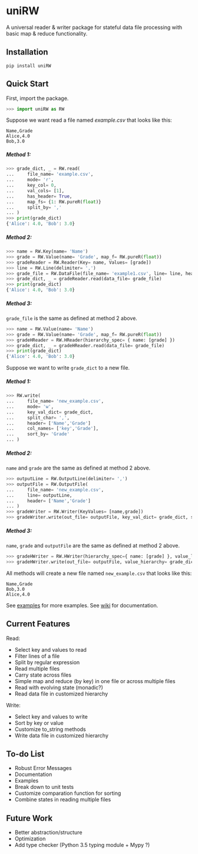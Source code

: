 # uniRW
A universal reader & writer package for stateful data file processing with basic map & reduce functionality.

## Installation
```
pip install uniRW
```

## Quick Start
First, import the package.
```Python
>>> import uniRW as RW
```

Suppose we want read a file named *example.csv* that looks like this:

    Name,Grade
    Alice,4.0
    Bob,3.0

##### Method 1:
```python
>>> grade_dict, _ = RW.read(
...     file_name= 'example.csv',
...     mode= 'r',
...     key_col= 0,
...     val_cols= [1],
...     has_header= True,
...     map_fs= {1: RW.pureR(float)}
...     split_by= ','
... )
>>> print(grade_dict)
{'Alice': 4.0, 'Bob': 3.0}
```

##### Method 2:
``` python
>>> name = RW.Key(name= 'Name')
>>> grade = RW.Value(name= 'Grade', map_f= RW.pureR(float))
>>> gradeReader = RW.Reader(Key= name, Values= [grade])
>>> line = RW.Line(delimiter= ',')
>>> grade_file = RW.DataFile(file_name= 'example1.csv', line= line, header_lineno= 0)
>>> grade_dict, _ = gradeReader.read(data_file= grade_file)
>>> print(grade_dict)
{'Alice': 4.0, 'Bob': 3.0}
```

##### Method 3:
`grade_file` is the same as defined at method 2 above.
``` python
>>> name = RW.Value(name= 'Name')
>>> grade = RW.Value(name= 'Grade', map_f= RW.pureR(float))
>>> gradeHReader = RW.HReader(hierarchy_spec= { name: [grade] })
>>> grade_dict, _ = gradeHReader.read(data_file= grade_file)
>>> print(grade_dict)
{'Alice': 4.0, 'Bob': 3.0}
```

Suppose we want to write `grade_dict` to a new file.

##### Method 1:
```python
>>> RW.write(
...     file_name= 'new_example.csv',
...     mode= 'w',
...     key_val_dict= grade_dict,
...     split_char= ',',
...     header= ['Name','Grade']
...     col_names= ['key','Grade'],
...     sort_by= 'Grade'
... )
```

##### Method 2: 
`name` and `grade` are the same as defined at method 2 above.

```python
>>> outputLine = RW.OutputLine(delimiter= ',')
>>> outputFile = RW.OutputFile(
...     file_name= 'new_example.csv',
...     line= outputLine,
...     header= ['Name','Grade']
... )
>>> gradeWriter = RW.Writer(KeyValues= [name,grade])
>>> gradeWriter.write(out_file= outputFile, key_val_dict= grade_dict, sort_by= 'Grade')
```

##### Method 3: 
`name`, `grade` and `outputFile` are the same as defined at method 2 above.

```python
>>> gradeHWriter = RW.HWriter(hierarchy_spec={ name: [grade] }, value_line= [name,grade])
>>> gradeHWriter.write(out_file= outputFile, value_hierarchy= grade_dict, sort_by= 'Grade')
```

All methods will create a new file named `new_example.csv` that looks like this:
    
    Name,Grade
    Bob,3.0
    Alice,4.0
    
See [examples](https://github.com/law-liet/uniRW/tree/master/examples) for more examples.
See [wiki](https://github.com/law-liet/uniRW/wiki) for documentation.

## Current Features
Read:

- Select key and values to read
- Filter lines of a file
- Split by regular expression
- Read multiple files
- Carry state across files
- Simple map and reduce (by key) in one file or across multiple files
- Read with evolving state (monadic?)
- Read data file in customized hierarchy
    
Write:

- Select key and values to write
- Sort by key or value
- Customize to_string methods
- Write data file in customized hierarchy
    
## To-do List
- Robust Error Messages
- Documentation
- Examples
- Break down to unit tests
- Customize comparation function for sorting
- Combine states in reading multiple files

## Future Work
- Better abstraction/structure
- Optimization
- Add type checker (Python 3.5 typing module + Mypy ?)

